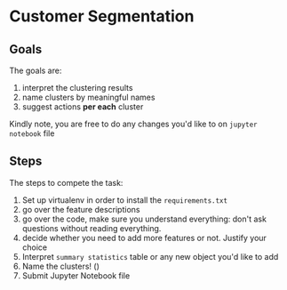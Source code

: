 # Customer Segmentation

## Goals

The goals are: 

1. interpret the clustering results
2. name clusters by meaningful names
3. suggest actions **per each** cluster

Kindly note,  you are free to do any changes you'd like to on `jupyter notebook` file

## Steps

The steps to compete the task:

1. Set up virtualenv in order to install the `requirements.txt`
2. go over the feature descriptions 
3. go over the code, make sure you understand everything: don't ask questions without reading everything.
4. decide whether you need to add more features or not. Justify your choice
5. Interpret `summary statistics` table or any new object you'd like to add
6. Name the clusters! ()
7. Submit Jupyter Notebook file


